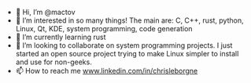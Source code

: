 - 👋 Hi, I’m @mactov
- 👀 I’m interested in so many things! The main are: C, C++, rust, python, Linux, Qt, KDE, system programming, code generation
- 🌱 I’m currently learning rust
- 💞️ I’m looking to collaborate on system programming projects. I just started an open source project trying to make Linux simpler to install and use for non-geeks.
- 📫 How to reach me www.linkedin.com/in/chrisleborgne

<!---
mactov/mactov is a ✨ special ✨ repository because its `README.md` (this file) appears on your GitHub profile.
You can click the Preview link to take a look at your changes.
--->
